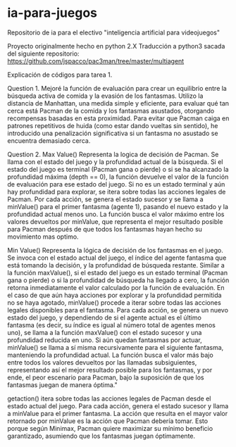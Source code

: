 # ia-para-juegos
Repositorio de ia para el electivo "inteligencia artificial para videojuegos"

Proyecto originalmente hecho en python 2.X 
Traducción a python3 sacada del siguiente repositorio: https://github.com/jspacco/pac3man/tree/master/multiagent

Explicación de códigos para tarea 1. 

Question 1.
Mejoré la función de evaluación para crear un equilibrio entre la búsqueda activa de comida y la evasión  de los fantasmas. Utilizo la distancia de Manhattan, una medida simple y eficiente, para evaluar qué tan cerca está Pacman de la comida y los fantasmas asustados, otorgando recompensas basadas en esta proximidad. Para evitar que Pacman caiga en patrones repetitivos de huida (como estar dando vueltas sin sentido), he introducido una penalización significativa si un fantasma no asustado se encuentra demasiado cerca.  

Question 2.
Max Value() 
Representa la logica de decisión de Pacman. Se llama con el estado del juego y la profundidad actual de la búsqueda. 
Si el estado del juego es terminal (Pacman gana o pierde) o si se ha alcanzado la profundidad máxima (depth == 0), la función devuelve el valor de la función de evaluación para ese estado del juego.
Si no es un estado terminal y aún hay profundidad para explorar, se itera sobre todas las acciones legales de Pacman. Por cada acción, se genera el estado sucesor y se llama a  minValue() para el primer fantasma (agente 1), pasando el nuevo estado y la profundidad actual menos uno. 
La función busca el valor máximo entre los valores devueltos por minValue, que representa el mejor resultado posible para Pacman después de que todos los fantasmas hayan hecho su movimiento mas optimo.

Min Value()
Representa la lógica de decisión de los fantasmas en el juego. Se invoca con el estado actual del juego, el índice del agente fantasma que está tomando la decisión, y la profundidad de búsqueda restante. Similar a la función maxValue(), si el estado del juego es un estado terminal (Pacman gana o pierde) o si la profundidad de búsqueda ha llegado a cero, la función retorna inmediatamente el valor calculado por la función de evaluación. En el caso de que aún haya acciones por explorar y la profundidad permitida no se haya agotado, minValue() procede a iterar sobre todas las acciones legales disponibles para el fantasma. Para cada acción, se genera un nuevo estado del juego, y dependiendo de si el agente actual es el último fantasma (es decir, su índice es igual al número total de agentes menos uno), se llama a la función maxValue() con el estado sucesor y una profundidad reducida en uno. Si aún quedan fantasmas por actuar, minValue() se llama a sí misma recursivamente para el siguiente fantasma, manteniendo la profundidad actual. La función busca el valor más bajo entre todos los valores devueltos por las llamadas subsiguientes, representando así el mejor resultado posible para los fantasmas, y por ende, el peor escenario para Pacman, bajo la suposición de que los fantasmas juegan de manera óptima."

getaction() itera sobre todas las acciones legales de Pacman desde el estado actual del juego. Para cada acción, genera el estado sucesor y llama a minValue para el primer fantasma. La acción que resulta en el mayor valor retornado por minValue es la acción que Pacman debería tomar. Esto porque según Minimax, Pacman quiere maximizar su mínimo beneficio garantizado, asumiendo que los fantasmas juegan óptimamente.
